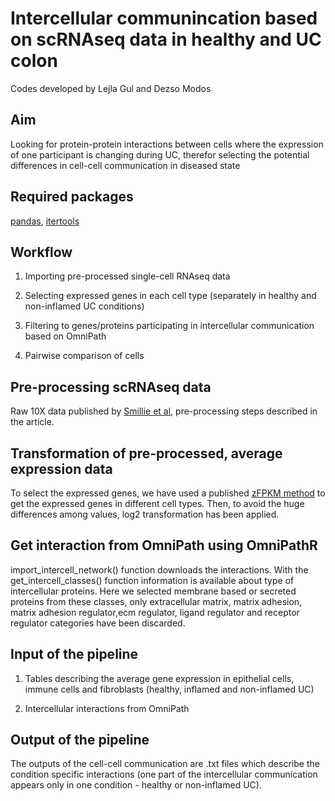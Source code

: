 # Intercellular communincation based on scRNAseq data in healthy and UC colon
Codes developed by Lejla Gul and Dezso Modos

## Aim
Looking for protein-protein interactions between cells where the expression of one participant is
changing during UC, therefor selecting the potential differences in cell-cell communication in diseased state

## Required packages
[pandas](https://pandas.pydata.org/),
[itertools](https://docs.python.org/3.1/library/itertools.html)

## Workflow
1. Importing pre-processed single-cell RNAseq data

2. Selecting expressed genes in each cell type (separately in healthy and non-inflamed UC conditions)

3. Filtering to genes/proteins participating in intercellular communication based on OmniPath

4. Pairwise comparison of cells

## Pre-processing scRNAseq data
Raw 10X data published by [Smillie et al](https://pubmed.ncbi.nlm.nih.gov/31348891/), pre-processing steps described in
the article.

## Transformation of pre-processed, average expression data
To select the expressed genes, we have used a published
[zFPKM method](https://bmcgenomics.biomedcentral.com/articles/10.1186/1471-2164-14-778) to get the expressed genes
in different cell types. Then, to avoid the huge differences among values, log2 transformation has been applied.

## Get interaction from OmniPath using OmniPathR
import_intercell_network() function downloads the interactions.
With the get_intercell_classes() function information is available about type of intercellular proteins.
Here we selected membrane based or secreted proteins from these classes,
only extracellular matrix, matrix adhesion, matrix adhesion regulator,ecm regulator, ligand regulator
and receptor regulator categories have been discarded.

## Input of the pipeline
1. Tables describing the average gene expression in epithelial cells, immune cells and fibroblasts
(healthy, inflamed and non-inflamed UC)

2. Intercellular interactions from OmniPath

## Output of the pipeline
The outputs of the cell-cell communication are .txt files which describe the condition specific interactions
(one part of the intercellular communication appears only in one condition - healthy or non-inflamed UC).

